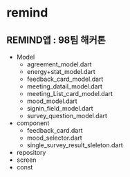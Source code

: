 # remind

## REMIND앱 : 98팀 해커톤 
- Model
  - agreement_model.dart
  - energy+stat_model.dart
  - feedback_card_model.dart
  - meeting_datail_model.dart
  - meeting_List_card_model.dart
  - mood_model.dart
  - signin_field_model.dart
  - survey_question_model.dart
- component
  - feedback_card.dart
  - mood_selector.dart
  - single_survey_result_sleleton.dart
- repository
- screen
- const
